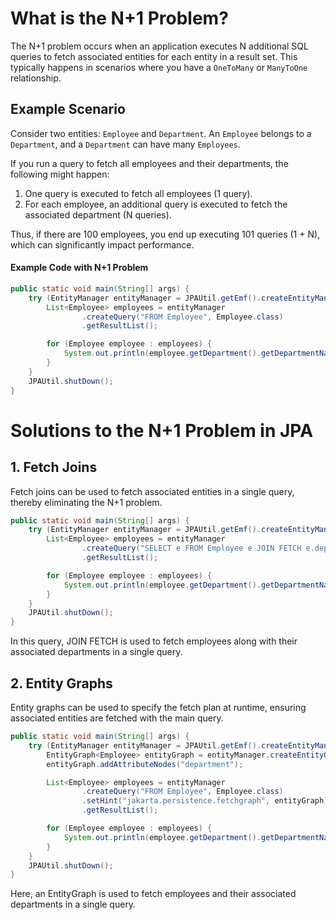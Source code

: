 # What is the N+1 Problem?

The N+1 problem occurs when an application executes N additional SQL queries to fetch associated entities for each entity in a result set. This typically happens in scenarios where you have a `OneToMany` or `ManyToOne` relationship.

## Example Scenario

Consider two entities: `Employee` and `Department`. An `Employee` belongs to a `Department`, and a `Department` can have many `Employees`.

If you run a query to fetch all employees and their departments, the following might happen:

1. One query is executed to fetch all employees (1 query).
2. For each employee, an additional query is executed to fetch the associated department (N queries).

Thus, if there are 100 employees, you end up executing 101 queries (1 + N), which can significantly impact performance.

#### Example Code with N+1 Problem
````java
public static void main(String[] args) {
    try (EntityManager entityManager = JPAUtil.getEmf().createEntityManager()) {
        List<Employee> employees = entityManager
                .createQuery("FROM Employee", Employee.class)
                .getResultList();

        for (Employee employee : employees) {
            System.out.println(employee.getDepartment().getDepartmentName());
        }
    }
    JPAUtil.shutDown();
}
````
# Solutions to the N+1 Problem in JPA

## 1. Fetch Joins

Fetch joins can be used to fetch associated entities in a single query, thereby eliminating the N+1 problem.

```java
public static void main(String[] args) {
    try (EntityManager entityManager = JPAUtil.getEmf().createEntityManager()) {
        List<Employee> employees = entityManager
                .createQuery("SELECT e FROM Employee e JOIN FETCH e.department", Employee.class)
                .getResultList();

        for (Employee employee : employees) {
            System.out.println(employee.getDepartment().getDepartmentName());
        }
    }
    JPAUtil.shutDown();
}
````
In this query, JOIN FETCH is used to fetch employees along with their associated departments in a single query.

## 2. Entity Graphs

Entity graphs can be used to specify the fetch plan at runtime, ensuring associated entities are fetched with the main query.

```java
public static void main(String[] args) {
    try (EntityManager entityManager = JPAUtil.getEmf().createEntityManager()) {
        EntityGraph<Employee> entityGraph = entityManager.createEntityGraph(Employee.class);
        entityGraph.addAttributeNodes("department");

        List<Employee> employees = entityManager
                .createQuery("FROM Employee", Employee.class)
                .setHint("jakarta.persistence.fetchgraph", entityGraph)
                .getResultList();

        for (Employee employee : employees) {
            System.out.println(employee.getDepartment().getDepartmentName());
        }
    }
    JPAUtil.shutDown();
}
```
Here, an EntityGraph is used to fetch employees and their associated departments in a single query.